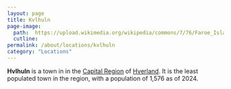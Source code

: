 ```yaml
---
layout: page
title: Kvlhuln
page-image: 
  path:  https://upload.wikimedia.org/wikipedia/commons/7/76/Faroe_Islands%2C_Streymoy%2C_Haldarsvík_%2805%29.jpg
  cutline: 
permalink: /about/locations/kvlhuln
category: "Locations"
---
```


**Hvlhuln** is a town in in the [Capital Region](/HUN/about/locations/capital) of [Hverland](/HUN/about/locations/hverland). It is the least populated town in the region, with a population of 1,576 as of 2024.